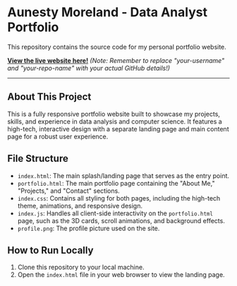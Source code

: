 # Aunesty Moreland - Data Analyst Portfolio

This repository contains the source code for my personal portfolio website.

**[View the live website here!](https://your-username.github.io/your-repo-name/)** 
*(Note: Remember to replace "your-username" and "your-repo-name" with your actual GitHub details!)*

---

## About This Project

This is a fully responsive portfolio website built to showcase my projects, skills, and experience in data analysis and computer science. It features a high-tech, interactive design with a separate landing page and main content page for a robust user experience.

## File Structure

-   `index.html`: The main splash/landing page that serves as the entry point.
-   `portfolio.html`: The main portfolio page containing the "About Me," "Projects," and "Contact" sections.
-   `index.css`: Contains all styling for both pages, including the high-tech theme, animations, and responsive design.
-   `index.js`: Handles all client-side interactivity on the `portfolio.html` page, such as the 3D cards, scroll animations, and background effects.
-   `profile.png`: The profile picture used on the site.

## How to Run Locally
1.  Clone this repository to your local machine.
2.  Open the `index.html` file in your web browser to view the landing page.